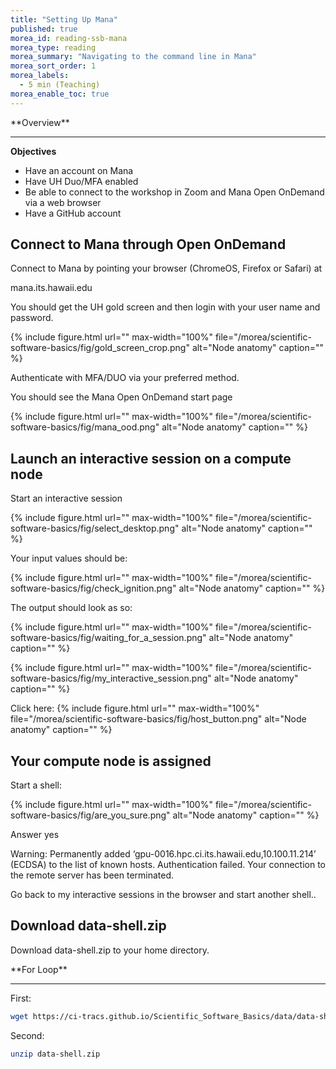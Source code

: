 ```yaml
---
title: "Setting Up Mana"
published: true
morea_id: reading-ssb-mana
morea_type: reading
morea_summary: "Navigating to the command line in Mana"
morea_sort_order: 1
morea_labels:
  - 5 min (Teaching)
morea_enable_toc: true
---
```


<div class="alert alert-success mt-3" role="alert" markdown="1">
<i class="fa-solid fa-globe fa-xl"></i> **Overview**
<hr/>

**Objectives**
  * Have an account on Mana
  *  Have UH Duo/MFA enabled
  *  Be able to connect to the workshop in Zoom and Mana Open OnDemand via a web browser
  *  Have a GitHub account
</div>


## Connect to Mana through Open OnDemand

Connect to Mana by pointing your browser (ChromeOS, Firefox or Safari) at

mana.its.hawaii.edu

You should get the UH gold screen and then login with your user name and password.

{% include figure.html url="" max-width="100%" file="/morea/scientific-software-basics/fig/gold_screen_crop.png" alt="Node anatomy" caption="" %}

Authenticate with MFA/DUO via your preferred method.

You should see the Mana Open OnDemand start page

{% include figure.html url="" max-width="100%" file="/morea/scientific-software-basics/fig/mana_ood.png" alt="Node anatomy" caption="" %}

## Launch an interactive session on a compute node

Start an interactive session

{% include figure.html url="" max-width="100%" file="/morea/scientific-software-basics/fig/select_desktop.png" alt="Node anatomy" caption="" %}

Your input values should be:

{% include figure.html url="" max-width="100%" file="/morea/scientific-software-basics/fig/check_ignition.png" alt="Node anatomy" caption="" %}

The output should look as so:

{% include figure.html url="" max-width="100%" file="/morea/scientific-software-basics/fig/waiting_for_a_session.png" alt="Node anatomy" caption="" %}

{% include figure.html url="" max-width="100%" file="/morea/scientific-software-basics/fig/my_interactive_session.png" alt="Node anatomy" caption="" %}

Click here:
{% include figure.html url="" max-width="100%" file="/morea/scientific-software-basics/fig/host_button.png" alt="Node anatomy" caption="" %}

## Your compute node is assigned

Start a shell:

{% include figure.html url="" max-width="100%" file="/morea/scientific-software-basics/fig/are_you_sure.png" alt="Node anatomy" caption="" %}

Answer yes

Warning: Permanently added ‘gpu-0016.hpc.ci.its.hawaii.edu,10.100.11.214’ (ECDSA) to the list of known hosts. Authentication failed. Your connection to the remote server has been terminated.

Go back to my interactive sessions in the browser and start another shell..

## Download data-shell.zip
Download data-shell.zip to your home directory.

<div class="alert alert-secondary" role="alert" markdown="1">
<i class="fa-solid fa-user-pen fa-xl"></i>  **For Loop**
<hr/>

First:

```bash
wget https://ci-tracs.github.io/Scientific_Software_Basics/data/data-shell.zip
```
Second:

```bash
unzip data-shell.zip
```
</div>
